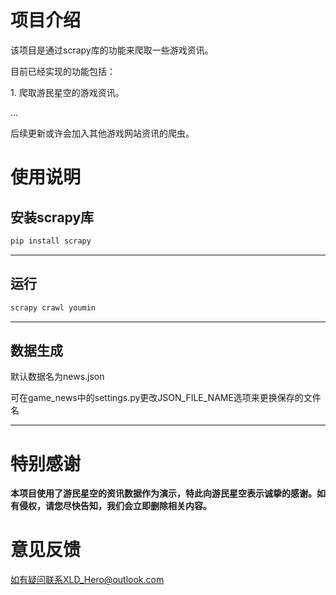 # 项目介绍

该项目是通过scrapy库的功能来爬取一些游戏资讯。

目前已经实现的功能包括：

​1. 爬取游民星空的游戏资讯。

...


后续更新或许会加入其他游戏网站资讯的爬虫。

# 使用说明

## 安装scrapy库

```bash
pip install scrapy
```

---

## 运行

```bash
scrapy crawl youmin
```

---
## 数据生成

默认数据名为news.json

可在game_news中的settings.py更改JSON_FILE_NAME选项来更换保存的文件名

---

# 特别感谢

**本项目使用了游民星空的资讯数据作为演示，特此向游民星空表示诚挚的感谢。如有侵权，请您尽快告知，我们会立即删除相关内容。**

# 意见反馈

如有疑问联系XLD_Hero@outlook.com
